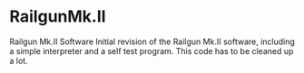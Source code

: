 # RailgunMk.II
Railgun Mk.II Software
Initial revision of the Railgun Mk.II software, including a simple interpreter and a self test program.
This code has to be cleaned up a lot.
